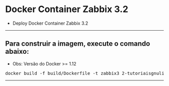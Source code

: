 # Docker Container Zabbix 3.2

* Deploy Docker Container Zabbix 3.2 

<hr>

## Para construir a imagem, execute o comando abaixo:
- Obs: Versão do Docker >= 1.12
<pre>
docker build -f build/Dockerfile -t zabbix3_2-tutoriaisgnulinux .
</pre>

<hr>



